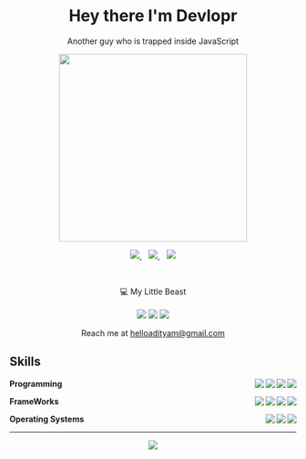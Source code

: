 

<h1 align='center'>
  Hey there I'm Devlopr
</h1>

<p align='center'>
  Another guy who is trapped inside JavaScript
</p>

<p align='center'>
  <a href="#"><img src="https://github-readme-stats.vercel.app/api?username=heyDevlopr&show_icons=true&count_private=true&theme=github_dark" width="330"></a>
</p>


<p align='center'>
  <a href="https://instagram.com/heyDevlopr">
    <img src="https://img.shields.io/badge/Instagram-E4405F?style=for-the-badge&logo=instagram&logoColor=white" />
  </a>&nbsp;&nbsp;
  <a href="https://codepen.io/devlopr">
    <img src="https://img.shields.io/badge/Codepen-000000?style=for-the-badge&logo=codepen&logoColor=white" />
  </a>&nbsp;&nbsp;
  <a href="https://www.youtube.com/channel/UCVmQpp6Ah3s6JnbBvA5Nh7A?sub_confirmation=1">
    <img src="https://img.shields.io/badge/YouTube-%23E60023.svg?&style=for-the-badge&logo=Youtube&logoColor=white" />
  </a>
</p>

<br/>
<p align='center'>
  💻 My Little Beast<br/><br/>
  <img src="https://img.shields.io/badge/hp-Desktop-0096D6?style=for-the-badge&logo=hp&logoColor=white" />
  <img src="https://img.shields.io/badge/Intel-Core_i3_8th_@3.2Ghz-0071C5?style=for-the-badge&logo=intel&logoColor=white" />
  <img src="https://img.shields.io/badge/RAM-4GB-%230071C5.svg?&style=for-the-badge&logoColor=white" />
</p>

<p align='center'>
  Reach me at  <a href='mailto:helloadityam@gmail.com'>helloadityam@gmail.com</a>
</p>

## Skills

**Programming**
<img align="right" src="https://img.shields.io/badge/Python-3776AB?style=for-the-badge&logo=python&logoColor=white" />
<img align="right" src="https://img.shields.io/badge/C%2B%2B-00599C?style=for-the-badge&logo=c%2B%2B&logoColor=white" />
<img align="right" src="https://img.shields.io/badge/CSS3-1572B6?style=for-the-badge&logo=css3&logoColor=white" />
<img align="right" src="https://img.shields.io/badge/JavaScript-323330?style=for-the-badge&logo=javascript&logoColor=F7DF1E" />

**FrameWorks**
<img align="right" src="https://img.shields.io/badge/jQuery-0769AD?style=for-the-badge&logo=jquery&logoColor=white" />
<img align="right" src="https://img.shields.io/badge/npm-CB3837?style=for-the-badge&logo=npm&logoColor=white" />
<img align="right" src="https://img.shields.io/badge/Electron-2B2E3A?style=for-the-badge&logo=electron&logoColor=9FEAF9" />
<img align="right" src="https://img.shields.io/badge/Node.js-339933?style=for-the-badge&logo=nodedotjs&logoColor=white" />


**Operating Systems**
<img align="right" src="https://img.shields.io/badge/Kali_Linux-557C94?style=for-the-badge&logo=kali-linux&logoColor=white" />
<img align="right" src="https://img.shields.io/badge/Linux_Mint-87CF3E?style=for-the-badge&logo=linux-mint&logoColor=white" />
<img align="right" src="https://img.shields.io/badge/Ubuntu-E95420?style=for-the-badge&logo=ubuntu&logoColor=white" />

---

<p align='center'>
  <img src="https://github-readme-stats.vercel.app/api/top-langs/?username=heyDevlopr&layout=compact&theme=github_dark">
</p>
